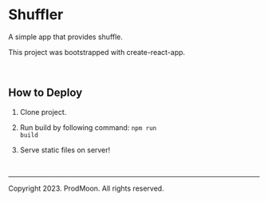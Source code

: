 # Shuffler

A simple app that provides shuffle.

This project was bootstrapped with create-react-app.

<br>

## How to Deploy

1. Clone project.

2. Run build by following command: <code>npm run build</code>

3. Serve static files on server!

<br>

---

Copyright 2023. ProdMoon. All rights reserved.